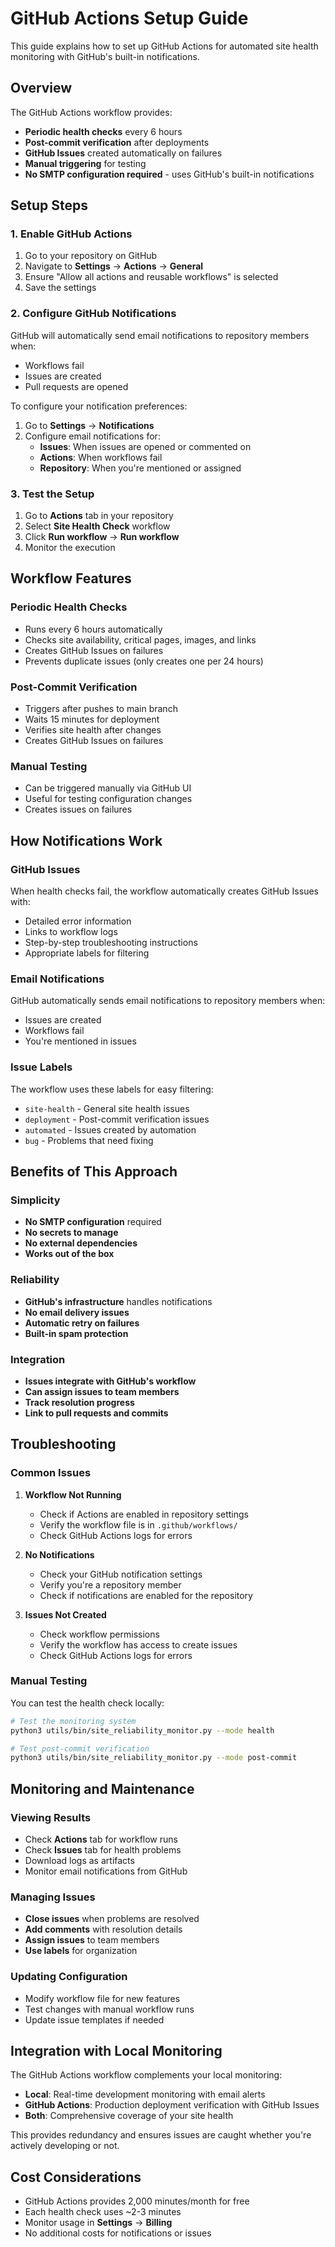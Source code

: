 # GitHub Actions Setup Guide

This guide explains how to set up GitHub Actions for automated site health monitoring with GitHub's built-in notifications.

## Overview

The GitHub Actions workflow provides:
- **Periodic health checks** every 6 hours
- **Post-commit verification** after deployments
- **GitHub Issues** created automatically on failures
- **Manual triggering** for testing
- **No SMTP configuration required** - uses GitHub's built-in notifications

## Setup Steps

### 1. Enable GitHub Actions

1. Go to your repository on GitHub
2. Navigate to **Settings** → **Actions** → **General**
3. Ensure "Allow all actions and reusable workflows" is selected
4. Save the settings

### 2. Configure GitHub Notifications

GitHub will automatically send email notifications to repository members when:
- Workflows fail
- Issues are created
- Pull requests are opened

To configure your notification preferences:

1. Go to **Settings** → **Notifications**
2. Configure email notifications for:
   - **Issues**: When issues are opened or commented on
   - **Actions**: When workflows fail
   - **Repository**: When you're mentioned or assigned

### 3. Test the Setup

1. Go to **Actions** tab in your repository
2. Select **Site Health Check** workflow
3. Click **Run workflow** → **Run workflow**
4. Monitor the execution

## Workflow Features

### Periodic Health Checks
- Runs every 6 hours automatically
- Checks site availability, critical pages, images, and links
- Creates GitHub Issues on failures
- Prevents duplicate issues (only creates one per 24 hours)

### Post-Commit Verification
- Triggers after pushes to main branch
- Waits 15 minutes for deployment
- Verifies site health after changes
- Creates GitHub Issues on failures

### Manual Testing
- Can be triggered manually via GitHub UI
- Useful for testing configuration changes
- Creates issues on failures

## How Notifications Work

### GitHub Issues
When health checks fail, the workflow automatically creates GitHub Issues with:
- Detailed error information
- Links to workflow logs
- Step-by-step troubleshooting instructions
- Appropriate labels for filtering

### Email Notifications
GitHub automatically sends email notifications to repository members when:
- Issues are created
- Workflows fail
- You're mentioned in issues

### Issue Labels
The workflow uses these labels for easy filtering:
- `site-health` - General site health issues
- `deployment` - Post-commit verification issues
- `automated` - Issues created by automation
- `bug` - Problems that need fixing

## Benefits of This Approach

### Simplicity
- **No SMTP configuration** required
- **No secrets to manage**
- **No external dependencies**
- **Works out of the box**

### Reliability
- **GitHub's infrastructure** handles notifications
- **No email delivery issues**
- **Automatic retry on failures**
- **Built-in spam protection**

### Integration
- **Issues integrate with GitHub's workflow**
- **Can assign issues to team members**
- **Track resolution progress**
- **Link to pull requests and commits**

## Troubleshooting

### Common Issues

1. **Workflow Not Running**
   - Check if Actions are enabled in repository settings
   - Verify the workflow file is in `.github/workflows/`
   - Check GitHub Actions logs for errors

2. **No Notifications**
   - Check your GitHub notification settings
   - Verify you're a repository member
   - Check if notifications are enabled for the repository

3. **Issues Not Created**
   - Check workflow permissions
   - Verify the workflow has access to create issues
   - Check GitHub Actions logs for errors

### Manual Testing

You can test the health check locally:

```bash
# Test the monitoring system
python3 utils/bin/site_reliability_monitor.py --mode health

# Test post-commit verification
python3 utils/bin/site_reliability_monitor.py --mode post-commit
```

## Monitoring and Maintenance

### Viewing Results
- Check **Actions** tab for workflow runs
- Check **Issues** tab for health problems
- Download logs as artifacts
- Monitor email notifications from GitHub

### Managing Issues
- **Close issues** when problems are resolved
- **Add comments** with resolution details
- **Assign issues** to team members
- **Use labels** for organization

### Updating Configuration
- Modify workflow file for new features
- Test changes with manual workflow runs
- Update issue templates if needed

## Integration with Local Monitoring

The GitHub Actions workflow complements your local monitoring:

- **Local**: Real-time development monitoring with email alerts
- **GitHub Actions**: Production deployment verification with GitHub Issues
- **Both**: Comprehensive coverage of your site health

This provides redundancy and ensures issues are caught whether you're actively developing or not.

## Cost Considerations

- GitHub Actions provides 2,000 minutes/month for free
- Each health check uses ~2-3 minutes
- Monitor usage in **Settings** → **Billing**
- No additional costs for notifications or issues 